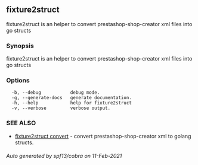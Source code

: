 ## fixture2struct

fixture2struct is an helper to convert prestashop-shop-creator xml files into go structs

### Synopsis

fixture2struct is an helper to convert prestashop-shop-creator xml files into go structs

### Options

```
  -b, --debug           debug mode.
  -g, --generate-docs   generate documentation.
  -h, --help            help for fixture2struct
  -v, --verbose         verbose output.
```

### SEE ALSO

* [fixture2struct convert](fixture2struct_convert.md)	 - convert prestashop-shop-creator xml to golang structs.

###### Auto generated by spf13/cobra on 11-Feb-2021
